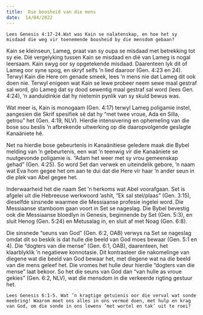 ```yaml
---
title:  Die boosheid van die mens
date:  14/04/2022
---
```


`Lees Genesis 4:17-24.Wat was Kain se nalatenskap, en hoe het sy misdaad die weg vir toenemende boosheid by die mensdom gebaan?`

Kain se kleinseun, Lameg, praat van sy oupa se misdaad met betrekking tot sy eie. Dié vergelyking tussen Kain se misdaad en dié van Lameg is nogal leersaam. Kain swyg oor sy opgetekende misdaad. Daarenteen lyk dit of Lameg oor syne spog, en skryf selfs ’n lied daaroor (Gen. 4:23 en 24). Terwyl Kain die Here om genade smeek, lees ’n mens nie dat Lameg dit ook doen nie. Terwyl enigeen wat Kain se lewe probeer neem sewe maal gestraf sal word, glo Lameg dat sy dood sewentig maal gestraf sal word (lees Gen. 4:24), ’n aanduidinkie dat hy nietemin pynlik van sy skuld bewus was.

Wat meer is, Kain is monogaam (Gen. 4:17) terwyl Lameg poligamie instel, aangesien die Skrif spesifiek sê dat hy “met twee vroue, Ada en Silla, getrou” het (Gen. 4:19, NLV). Hierdie intensivering en ophemeling van die bose sou beslis ’n afbrekende uitwerking op die daaropvolgende geslagte Kanaäniete hê.

Net na hierdie bose gebeurtenis in Kanaänitiese geledere maak die Bybel melding van ’n gebeurtenis, een wat ’n teenwig vir die Kanaäniete se nuutgevonde poligamie is. “Adam het weer met sy vrou gemeenskap gehad” (Gen. 4:25). So word Set dan verwek en uiteindelik gebore, ’n naam wat Eva hom gegee het om aan te dui dat die Here vir haar ’n ander seun in die plek van Abel gegee het.

Inderwaarheid het die naam Set ’n herkoms wat Abel voorafgaan. Set is afgelei uit die Hebreeuse werkwoord ’ashit, “Ek sal stel/plaas” (Gen. 3:15), dieselfde sinsnede waarmee die Messiaanse profesie ingelei word. Die Messiaanse stamboom gaan voort in Set se nageslag. Die Bybel bevestig ook die Messiaanse bloedlyn in Genesis, beginnende by Set (Gen. 5:3), en sluit Henog (Gen. 5:24) en Metusalag in, en sluit af met Noag (Gen. 6:8).

Die sinsnede “seuns van God” (Gen. 6:2, OAB) verwys na Set se nageslag omdat dit so beskik is dat hulle die beeld van God moes bewaar (Gen. 5:1 en 4). Die “dogters van die mense” (Gen. 6:1, OAB), daarenteen, het klaarblyklik ’n negatiewe konnotasie. Dit kontrasteer die nakomelinge van diegene wat die beeld van God bewaar het, met diegene wat na die beeld van die mens geleef het. Die vromes het hulle deur hierdie “dogters van die mense” laat bekoor. So het die seuns van God dan “van hulle as vroue gekies” (Gen. 6:2, NLV), wat die mensdom in die verkeerde rigting gestuur het.

`Lees Genesis 6:1-5. Wat ’n kragtige getuienis oor die verval wat sonde meebring! Waarom moet ons alles in ons vermoë doen, met hulp en krag van God, om die sonde in ons lewens ‘met wortel en tak’ uit te roei?`